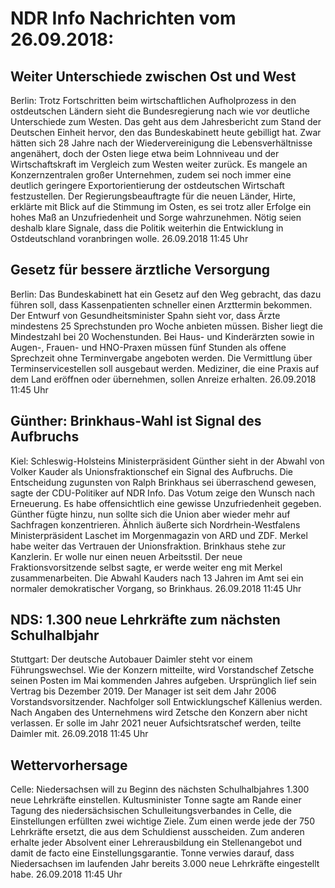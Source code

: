 # NDR Info Nachrichten vom 26.09.2018:


## Weiter Unterschiede zwischen Ost und West
Berlin: Trotz Fortschritten beim wirtschaftlichen Aufholprozess in den ostdeutschen Ländern sieht die Bundesregierung nach wie vor deutliche Unterschiede zum Westen. Das geht aus dem Jahresbericht zum Stand der Deutschen Einheit hervor, den das Bundeskabinett heute gebilligt hat. Zwar hätten sich 28 Jahre nach der Wiedervereinigung die Lebensverhältnisse angenähert, doch der Osten liege etwa beim Lohnniveau und der Wirtschaftskraft im Vergleich zum Westen weiter zurück. Es mangele an Konzernzentralen großer Unternehmen, zudem sei noch immer eine deutlich geringere Exportorientierung der ostdeutschen Wirtschaft festzustellen. Der Regierungsbeauftragte für die neuen Länder, Hirte, erklärte mit Blick auf die Stimmung im Osten, es sei trotz aller Erfolge ein hohes Maß an Unzufriedenheit und Sorge wahrzunehmen. Nötig seien deshalb klare Signale, dass die Politik weiterhin die Entwicklung in Ostdeutschland voranbringen wolle. 26.09.2018 11:45 Uhr 

## Gesetz für bessere ärztliche Versorgung
Berlin: Das Bundeskabinett hat ein Gesetz auf den Weg gebracht, das dazu führen soll, dass Kassenpatienten schneller einen Arzttermin bekommen. Der Entwurf von Gesundheitsminister Spahn sieht vor, dass Ärzte mindestens 25 Sprechstunden pro Woche anbieten müssen. Bisher liegt die Mindestzahl bei 20 Wochenstunden. Bei Haus- und Kinderärzten sowie in Augen-, Frauen- und HNO-Praxen müssen fünf Stunden als offene Sprechzeit ohne Terminvergabe angeboten werden. Die Vermittlung über Terminservicestellen soll ausgebaut werden. Mediziner, die eine Praxis auf dem Land eröffnen oder übernehmen, sollen Anreize erhalten. 26.09.2018 11:45 Uhr 

## Günther: Brinkhaus-Wahl ist Signal des Aufbruchs
Kiel:   Schleswig-Holsteins Ministerpräsident Günther sieht in der Abwahl von Volker Kauder als Unionsfraktionschef ein Signal des Aufbruchs. Die Entscheidung zugunsten von Ralph Brinkhaus sei überraschend gewesen, sagte der CDU-Politiker auf NDR Info. Das Votum zeige den Wunsch nach Erneuerung. Es habe offensichtlich eine gewisse Unzufriedenheit gegeben. Günther fügte hinzu, nun sollte sich die Union aber wieder mehr auf Sachfragen konzentrieren. Ähnlich äußerte sich Nordrhein-Westfalens Ministerpräsident Laschet im Morgenmagazin von ARD und ZDF. Merkel habe weiter das Vertrauen der Unionsfraktion. Brinkhaus stehe zur Kanzlerin. Er wolle nur einen neuen Arbeitsstil. Der neue Fraktionsvorsitzende selbst sagte, er werde weiter eng mit Merkel zusammenarbeiten. Die Abwahl Kauders nach 13 Jahren im Amt sei ein normaler demokratischer Vorgang, so Brinkhaus. 26.09.2018 11:45 Uhr 

## NDS: 1.300 neue Lehrkräfte zum nächsten Schulhalbjahr
Stuttgart: Der deutsche Autobauer Daimler steht vor einem Führungswechsel. Wie der Konzern mitteilte, wird Vorstandschef Zetsche seinen Posten im Mai kommenden Jahres aufgeben. Ursprünglich lief sein Vertrag bis Dezember 2019. Der Manager ist seit dem Jahr 2006 Vorstandsvorsitzender. Nachfolger soll Entwicklungschef Källenius werden. Nach Angaben des Unternehmens wird Zetsche den Konzern aber nicht verlassen. Er solle im Jahr 2021 neuer Aufsichtsratschef werden, teilte Daimler mit. 26.09.2018 11:45 Uhr 

## Wettervorhersage
Celle: Niedersachsen will zu Beginn des nächsten Schulhalbjahres 1.300 neue Lehrkräfte einstellen. Kultusminister Tonne sagte am Rande einer Tagung des niedersächsischen Schulleitungsverbandes in Celle, die Einstellungen erfüllten zwei wichtige Ziele. Zum einen werde jede der 750 Lehrkräfte ersetzt, die aus dem Schuldienst ausscheiden. Zum anderen erhalte jeder Absolvent einer Lehrerausbildung ein Stellenangebot und damit de facto eine Einstellungsgarantie. Tonne verwies darauf, dass Niedersachsen im laufenden Jahr bereits 3.000 neue Lehrkräfte eingestellt habe. 26.09.2018 11:45 Uhr 
